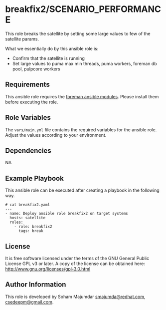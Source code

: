breakfix2/SCENARIO_PERFORMANCE
=========

This role breaks the satellite by setting some large values to few of the satellite params.

What we essentially do by this ansible role is:

* Confirm that the satellite is running
* Set large values to puma max min threads, puma workers, foreman db pool, pulpcore workers


Requirements
------------

This ansible role requires the [foreman ansible modules](https://github.com/theforeman/foreman-ansible-modules/). Please install them before executing the role.

Role Variables
--------------

The `vars/main.yml` file contains the required variables for the ansible role. Adjust the values according to your environment.

Dependencies
------------

NA

Example Playbook
----------------

This ansible role can be executed after creating a playbook in the following way. 

~~~
# cat breakfix2.yaml
---
- name: Deploy ansible role breakfix2 on target systems
  hosts: satellite
  roles:
    - role: breakfix2
      tags: break
~~~

License
-------

It is free software licensed under the terms of the GNU General Public License GPL v3 or later. A copy of the license can be obtained here: http://www.gnu.org/licenses/gpl-3.0.html

Author Information
------------------

This role is developed by Soham Majumdar <smajumda@redhat.com>, <csedeepm@gmail.com>. 

